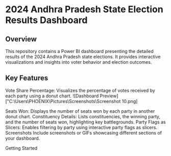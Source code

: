 # 2024 Andhra Pradesh State Election Results Dashboard
## Overview
This repository contains a Power BI dashboard presenting the detailed results of the 2024 Andhra Pradesh state elections. It provides interactive visualizations and insights into voter behavior and election outcomes.
## Key Features
Vote Share Percentage: Visualizes the percentage of votes received by each party using a donut chart.
![Dashboard Preview]["C:\Users\PHOENIX\Pictures\Screenshots\Screenshot 10.png]


Seats Won: Displays the number of seats won by each party in another donut chart.
Constituency Details: Lists constituencies, the winning party, and the number of seats won, highlighting key battlegrounds.
Party Flags as Slicers: Enables filtering by party using interactive party flags as slicers.
Screenshots
Include screenshots or GIFs showcasing different sections of your dashboard.

Getting Started
